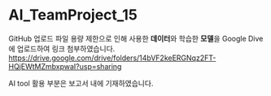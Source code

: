 # AI_TeamProject_15

GitHub 업로드 파일 용량 제한으로 인해 사용한 **데이터**와 학습한 **모델**을 Google Dive에 업로드하여 링크 첨부하였습니다.
https://drive.google.com/drive/folders/14bVF2keERGNqz2FT-HQjEWtMZmbxpwaI?usp=sharing


AI tool 활용 부분은 보고서 내에 기재하였습니다.
